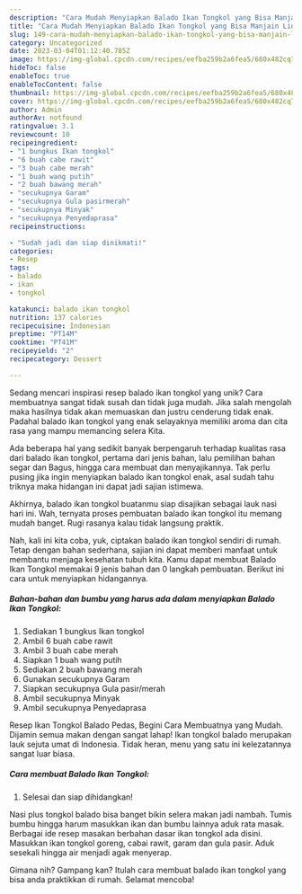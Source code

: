 ```yaml
---
description: "Cara Mudah Menyiapkan Balado Ikan Tongkol yang Bisa Manjain Lidah"
title: "Cara Mudah Menyiapkan Balado Ikan Tongkol yang Bisa Manjain Lidah"
slug: 149-cara-mudah-menyiapkan-balado-ikan-tongkol-yang-bisa-manjain-lidah
category: Uncategorized
date: 2023-03-04T01:12:40.785Z
image: https://img-global.cpcdn.com/recipes/eefba259b2a6fea5/680x482cq70/balado-ikan-tongkol-foto-resep-utama.jpg
hideToc: false
enableToc: true
enableTocContent: false
thumbnail: https://img-global.cpcdn.com/recipes/eefba259b2a6fea5/680x482cq70/balado-ikan-tongkol-foto-resep-utama.jpg
cover: https://img-global.cpcdn.com/recipes/eefba259b2a6fea5/680x482cq70/balado-ikan-tongkol-foto-resep-utama.jpg
author: Admin
authorAv: notfound
ratingvalue: 3.1
reviewcount: 10
recipeingredient:
- "1 bungkus Ikan tongkol"
- "6 buah cabe rawit"
- "3 buah cabe merah"
- "1 buah wang putih"
- "2 buah bawang merah"
- "secukupnya Garam"
- "secukupnya Gula pasirmerah"
- "secukupnya Minyak"
- "secukupnya Penyedaprasa"
recipeinstructions:

- "Sudah jadi dan siap dinikmati!"
categories:
- Resep
tags:
- balado
- ikan
- tongkol

katakunci: balado ikan tongkol 
nutrition: 137 calories
recipecuisine: Indonesian
preptime: "PT14M"
cooktime: "PT41M"
recipeyield: "2"
recipecategory: Dessert

---
```





Sedang mencari inspirasi resep balado ikan tongkol yang unik? Cara membuatnya sangat tidak susah dan tidak juga mudah. Jika salah mengolah maka hasilnya tidak akan memuaskan dan justru cenderung tidak enak. Padahal balado ikan tongkol yang enak selayaknya memiliki aroma dan cita rasa yang mampu memancing selera Kita.





Ada beberapa hal yang sedikit banyak berpengaruh terhadap kualitas rasa dari balado ikan tongkol, pertama dari jenis bahan, lalu pemilihan bahan segar dan Bagus, hingga cara membuat dan menyajikannya. Tak perlu pusing jika ingin menyiapkan balado ikan tongkol enak,      asal sudah tahu triknya maka hidangan ini dapat jadi sajian istimewa.














Akhirnya, balado ikan tongkol buatanmu siap disajikan sebagai lauk nasi hari ini. Wah, ternyata proses pembuatan balado ikan tongkol itu memang mudah banget. Rugi rasanya kalau tidak langsung praktik.






Nah, kali ini kita coba, yuk, ciptakan balado ikan tongkol sendiri di rumah. Tetap dengan bahan sederhana, sajian ini dapat memberi manfaat untuk membantu menjaga kesehatan tubuh kita. Kamu dapat membuat Balado Ikan Tongkol memakai 9 jenis bahan dan 0 langkah pembuatan. Berikut ini cara untuk menyiapkan hidangannya.

<!--inarticleads1-->

##### Bahan-bahan dan bumbu yang harus ada dalam menyiapkan Balado Ikan Tongkol:

1. Sediakan 1 bungkus Ikan tongkol
1. Ambil 6 buah cabe rawit
1. Ambil 3 buah cabe merah
1. Siapkan 1 buah wang putih
1. Sediakan 2 buah bawang merah
1. Gunakan secukupnya Garam
1. Siapkan secukupnya Gula pasir/merah
1. Ambil secukupnya Minyak
1. Ambil secukupnya Penyedaprasa


Resep Ikan Tongkol Balado Pedas, Begini Cara Membuatnya yang Mudah. Dijamin semua makan dengan sangat lahap! Ikan tongkol balado merupakan lauk sejuta umat di Indonesia. Tidak heran, menu yang satu ini kelezatannya sangat luar biasa. 

<!--inarticleads2-->

##### Cara membuat Balado Ikan Tongkol:


1. Selesai dan siap dihidangkan!

Nasi plus tongkol balado bisa banget bikin selera makan jadi nambah. Tumis bumbu hingga harum masukkan ikan dan bumbu lainnya aduk rata masak. Berbagai ide resep masakan berbahan dasar ikan tongkol ada disini. Masukkan ikan tongkol goreng, cabai rawit, garam dan gula pasir. Aduk sesekali hingga air menjadi agak menyerap. 

Gimana nih? Gampang kan? Itulah cara membuat balado ikan tongkol yang bisa anda praktikkan di rumah. Selamat mencoba!
